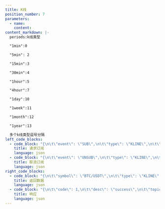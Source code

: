 ```yaml
---
title: K线
position_number: 7
parameters:
  - name:
    content:
content_markdown: |-
  periods:k线类型

  "1min":0

  "5min": 2

  "15min":3

  "30min":4

  "1hour":5

  "4hour":7

  "1day":10

  "1week":11

  "1month":12

  "1year":13

  多个k线类型逗号分隔
left_code_blocks:
  - code_block: "{\n\t\"event\": \"SUB\",\n\t\"type\": \"KLINE\",\n\t\"symbol\": \"BTC/USDT\",\n\t\"params\": {\n\t\t\"periods\": \"0,2\"\n\t}\n}\n"
    title: 请求订阅
    language: json
  - code_block: "{\n\t\"event\": \"UNSUB\",\n\t\"type\": \"KLINE\",\n\t\"symbol\": \"BTC/USDT\"\n}"
    title: 取消订阅
    language: json
right_code_blocks:
  - code_block: "{\n\t\"symbol\": \"BTC/USDT\",\n\t\"type\": \"KLINE\",\n\t\"data\": [{\n\t\t\"open\": \"40716.4\",\n\t\t\"high\": \"40716.6\",\n\t\t\"low\": \"40702.8\",\n\t\t\"close\": \"40702.8\",\n\t\t\"volume\": \"0.00735\",\n\t\t\"amount\": \"299.24742\",\n\t\t\"type\": 0,\n\t\t\"time\": 1650352200000\n\t}],\n\t\"ts\": 1650352218714\n}"
    title: 返回数据
    language: json
  - code_block: "{\n\t\"code\": 1,\n\t\"desc\": \"success\",\n\t\"topic\": {\n\t\t\"event\": \"SUB\",\n\t\t\"type\": \"KLINE\",\n\t\t\"params\": {\n\t\t\t\"periods\": \"0,2\"\n\t\t},\n\t\t\"symbol\": \"BTC/USDT\"\n\t}\n}"
    title: 响应
    language: json
---
```

